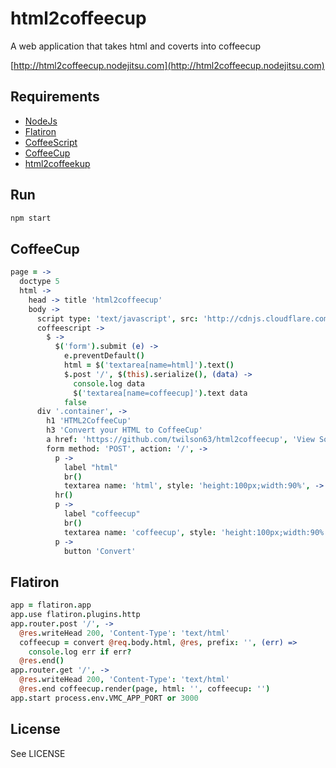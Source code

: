 # html2coffeecup

A web application that takes html and coverts into coffeecup

[http://html2coffeecup.nodejitsu.com](http://html2coffeecup.nodejitsu.com)

## Requirements

* [NodeJs](http://nodejs.org)
* [Flatiron](http://flatiron.com)
* [CoffeeScript](http://coffeescript.org)
* [CoffeeCup](http://coffeecup-docs.nodejitsu.com/)
* [html2coffeekup](http://github.com/brandonbloom/html2coffeekup)

## Run

``` sh
npm start
```
## CoffeeCup

``` coffeescript
page = ->
  doctype 5
  html ->
    head -> title 'html2coffeecup'
    body ->
      script type: 'text/javascript', src: 'http://cdnjs.cloudflare.com/ajax/libs/jquery/1.7.1/jquery.min.js'
      coffeescript ->
        $ ->
          $('form').submit (e) ->
            e.preventDefault()
            html = $('textarea[name=html]').text()
            $.post '/', $(this).serialize(), (data) ->
              console.log data
              $('textarea[name=coffeecup]').text data
            false
      div '.container', ->
        h1 'HTML2CoffeeCup'
        h3 'Convert your HTML to CoffeeCup'
        a href: 'https://github.com/twilson63/html2coffeecup', 'View Source on Github'
        form method: 'POST', action: '/', ->
          p ->
            label "html"
            br()
            textarea name: 'html', style: 'height:100px;width:90%', -> @html
          hr()
          p ->
            label "coffeecup"
            br()
            textarea name: 'coffeecup', style: 'height:100px;width:90%', -> @coffeecup
          p -> 
            button 'Convert'

```

## Flatiron

``` coffeescript
app = flatiron.app
app.use flatiron.plugins.http
app.router.post '/', ->
  @res.writeHead 200, 'Content-Type': 'text/html'
  coffeecup = convert @req.body.html, @res, prefix: '', (err) =>
    console.log err if err?
  @res.end()
app.router.get '/', ->
  @res.writeHead 200, 'Content-Type': 'text/html'
  @res.end coffeecup.render(page, html: '', coffeecup: '')
app.start process.env.VMC_APP_PORT or 3000

```

## License

See LICENSE
